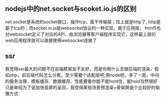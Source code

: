## nodejs中的net.socket与scoket.io.js的区别
 net.socket是系统的socket接口，操作tcp，属于传输层；往上就是http了,
 http是基于tcp的；而socket.io.js是websocket协议的一种实现，属于应用层，
 html5也对websocket定义了对应的API，由浏览器等客户端程序实现它，这样最上层的
 web应用程序就可以直接使用websocket连接了

## ssr
我觉得ssr最大的问题不在前端框架友不友好，而是你用什么去做后端的渲染，假如php，前后端代码怎么分离，至少需要个适配层吧;用node吧，多了一层，中间的服务治理、模板缓存、数据缓存、性能要看你能不能hold住，能hold当然很好
只是单纯为了说加快首屏的呈现，我觉得某些场景预渲染+骨架屏是个比较好的偷懒方式